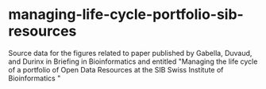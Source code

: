 # managing-life-cycle-portfolio-sib-resources
Source data for the figures related to paper published by Gabella, Duvaud, and Durinx in Briefing in Bioinformatics and entitled "Managing the life cycle of a portfolio of Open Data Resources at the SIB Swiss Institute of Bioinformatics "
